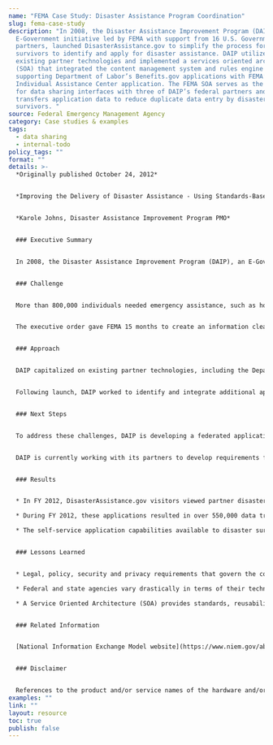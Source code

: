 ```yaml
---
name: "FEMA Case Study: Disaster Assistance Program Coordination"
slug: fema-case-study
description: "In 2008, the Disaster Assistance Improvement Program (DAIP), an
  E-Government initiative led by FEMA with support from 16 U.S. Government
  partners, launched DisasterAssistance.gov to simplify the process for disaster
  survivors to identify and apply for disaster assistance. DAIP utilized
  existing partner technologies and implemented a services oriented architecture
  (SOA) that integrated the content management system and rules engine
  supporting Department of Labor’s Benefits.gov applications with FEMA’s
  Individual Assistance Center application. The FEMA SOA serves as the backbone
  for data sharing interfaces with three of DAIP’s federal partners and
  transfers application data to reduce duplicate data entry by disaster
  survivors. "
source: Federal Emergency Management Agency
category: Case studies & examples
tags:
  - data sharing
  - internal-todo
policy_tags: ""
format: ""
details: >-
  *Originally published October 24, 2012*


  *Improving the Delivery of Disaster Assistance - Using Standards-Based Data and Flexible Technology Platforms to Increase Data Sharing across the Federal Government and Reduce the Burden on Disaster Survivors*


  *Karole Johns, Disaster Assistance Improvement Program PMO*  


  ### Executive Summary


  In 2008, the Disaster Assistance Improvement Program (DAIP), an E-Government initiative led by FEMA with support from 16 U.S. Government partners, launched DisasterAssistance.gov to simplify the process for disaster survivors to identify and apply for disaster assistance.  DAIP utilized existing partner technologies and implemented a services oriented architecture (SOA) that integrated the content management system and rules engine supporting Department of Labor’s Benefits.gov applications with FEMA’s Individual Assistance Center application.  The FEMA SOA serves as the backbone for data sharing interfaces with three of DAIP’s federal partners and transfers application data to reduce duplicate data entry by disaster survivors.  As DAIP works to integrate additional partners and further reduce the burden on disaster survivors, the Program is exploring solutions that reduce the technological and fiscal barriers to entry for partners while overcoming the challenges presented by each partner’s unique legal, security, policy and privacy requirements.


  ### Challenge


  More than 800,000 individuals needed emergency assistance, such as housing, food, and clothing, after Hurricane Katrina struck the southern United States in 2005. That year, more than 2.7 million people applied for FEMA assistance. Since Hurricane Katrina, there have been more than 50 presidentially declared national disasters each year. These events have caused injury and death, destroyed homes and businesses, and disrupted the lives of hundreds of thousands of people across the nation. Executive Order 13411 was issued in response to the confusion and frustration people encountered when they asked for help from multiple federal programs following Hurricane Katrina. It required the government to simplify the process of identifying and applying for disaster assistance.


  The executive order gave FEMA 15 months to create an information clearinghouse of all federal assistance available to disaster survivors and develop a single application process to reduce unnecessary duplication of forms and processes. Seventeen federal agencies, who sponsor over 70 different forms of assistance (FOAs) for disaster survivors, came together as partners in the Disaster Assistance Improvement Program (DAIP) to address this need.  Even with the weight of the executive order behind its mission, DAIP faced the challenge of figuring out how to share data across the disparate technology systems of its 17 partners, each governed by a unique set of statutory and policy requirements.


  ### Approach


  DAIP capitalized on existing partner technologies, including the Department of Labor’s Benefits.gov content management system and rules engine to provide a prescreening questionnaire that allows disaster survivors to identify the assistance most relevant to them, and FEMA’s Disaster Assistance Center (DAC), which served as the foundation for the online application.  To share data and services with other federal agencies, DAIP implemented Oracle’s Service Oriented Architecture (SOA) Suite, and employed the National Information Exchange Model (NIEM) to provide a standards-based model for exchanging data. Chosen for its flexibility, SOA offers the potential for sharing data with the least technologically advanced partners in a format that works for them, while also providing those with more sophisticated systems automated data exchanges. Bidirectional SOA interfaces share data with the Small Business Administration, Social Security Administration and the Department of Labor; an interface with the Department of Education assists displaced survivors with information on federal student loans.  DAIP successfully integrated these government systems and launched DisasterAssistance.gov on December 31, 2008.


  Following launch, DAIP worked to identify and integrate additional application data to improve the process of finding and applying for disaster assistance.  Since many of the most beneficial programs to survivors are funded federally but administered at the state level, DAIP worked with the U.S. Department of Agriculture (USDA) to develop a SOA interface with the Disaster Supplemental Nutrition Assistance Program’s Food For Florida initiative.  As DAIP explored additional interfaces with its federal partners, and looked to expand state capabilities piloted in Florida, the realities of partner technological readiness and legal and privacy policy restrictions across the government forced the Program to reassess its approach to custom SOA data exchanges.  This, combined with lessons learned from the response to the Deepwater Horizon oil spill and the need to quickly stand up a new sub-site, led DAIP to explore even more flexible technologies with still lower barriers to entry for its partners.  


  ### Next Steps


  To address these challenges, DAIP is developing a federated application using an XML forms engine.  The federated application will let partners use DisasterAssistance.gov as the central access point for survivors to access FOAs while each partner agency receives, stores, owns and processes all its unique applicant data and maintains control of its own business rules, adjudication processes and funding decisions.  This approach will facilitate data sharing among partners through more efficient data gathering and processing, quality monitoring and control and adherence to policies governing data collection. For survivors, this will further reduce duplicate data entry and continue to improve access to assistance following a disaster.


  DAIP is currently working with its partners to develop requirements for the forms engine framework and plans to have this capability implemented in early FY 2014.


  ### Results


  * In FY 2012, DisasterAssistance.gov visitors viewed partner disaster assistance information over 1.4 million times and submitted more than 151,000 applications for assistance.  

  * During FY 2012, these applications resulted in over 550,000 data transactions between FEMA and its interfacing partners.  

  * The self-service application capabilities available to disaster survivors through DisasterAssistance.gov took applicants an average of 17 minutes to complete during the second half of FY 2012, while the call center application process has averaged 19 minutes during that time.


  ### Lessons Learned


  * Legal, policy, security and privacy requirements that govern the collection and sharing of applicant data limit the options available to E-Government and other open data initiatives, and require innovative, flexible approaches and technical solutions.

  * Federal and state agencies vary drastically in terms of their technological readiness and ability to work with current and emerging technologies, requiring data sharing solutions capable of providing both electronic and non-electronic delivery of data to partners. 

  * A Service Oriented Architecture (SOA) provides standards, reusability and reduced cost compared to other approaches for data sharing, but there are cost, technical capability and development capacity requirements on both partner agencies that present additional challenges. 


  ### Related Information


  [National Information Exchange Model website](https://www.niem.gov/aboutniem/Pages/niem.aspx)


  ### Disclaimer


  References to the product and/or service names of the hardware and/or software products used in this case study do not constitute an endorsement of such hardware and/or software products.
examples: ""
link: ""
layout: resource
toc: true
publish: false
---
```

